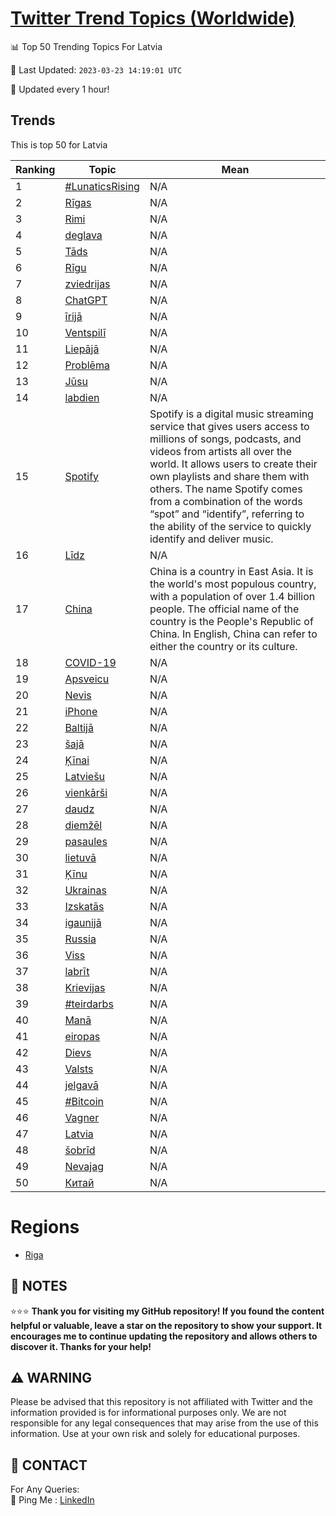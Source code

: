 [Twitter Trend Topics (Worldwide)](https://github.com/ErcinDedeoglu/Twitter-Trend-Topics)
==========


📊 Top 50 Trending Topics For Latvia

📆 Last Updated: `2023-03-23 14:19:01 UTC`

🔧 Updated every 1 hour!


## Trends

This is top 50 for Latvia

| Ranking | Topic | Mean |
| ------- | ------------ | ------------ |
| 1 | [#LunaticsRising](http://twitter.com/search?q=%23LunaticsRising) | N/A |
| 2 | [Rīgas](http://twitter.com/search?q=R%c4%abgas) | N/A |
| 3 | [Rimi](http://twitter.com/search?q=Rimi) | N/A |
| 4 | [deglava](http://twitter.com/search?q=deglava) | N/A |
| 5 | [Tāds](http://twitter.com/search?q=T%c4%81ds) | N/A |
| 6 | [Rīgu](http://twitter.com/search?q=R%c4%abgu) | N/A |
| 7 | [zviedrijas](http://twitter.com/search?q=zviedrijas) | N/A |
| 8 | [ChatGPT](http://twitter.com/search?q=ChatGPT) | N/A |
| 9 | [īrijā](http://twitter.com/search?q=%c4%abrij%c4%81) | N/A |
| 10 | [Ventspilī](http://twitter.com/search?q=Ventspil%c4%ab) | N/A |
| 11 | [Liepājā](http://twitter.com/search?q=Liep%c4%81j%c4%81) | N/A |
| 12 | [Problēma](http://twitter.com/search?q=Probl%c4%93ma) | N/A |
| 13 | [Jūsu](http://twitter.com/search?q=J%c5%absu) | N/A |
| 14 | [labdien](http://twitter.com/search?q=labdien) | N/A |
| 15 | [Spotify](http://twitter.com/search?q=Spotify) | Spotify is a digital music streaming service that gives users access to millions of songs, podcasts, and videos from artists all over the world. It allows users to create their own playlists and share them with others. The name Spotify comes from a combination of the words “spot” and “identify”, referring to the ability of the service to quickly identify and deliver music. |
| 16 | [Līdz](http://twitter.com/search?q=L%c4%abdz) | N/A |
| 17 | [China](http://twitter.com/search?q=China) | China is a country in East Asia. It is the world's most populous country, with a population of over 1.4 billion people. The official name of the country is the People's Republic of China. In English, China can refer to either the country or its culture. |
| 18 | [COVID-19](http://twitter.com/search?q=COVID-19) | N/A |
| 19 | [Apsveicu](http://twitter.com/search?q=Apsveicu) | N/A |
| 20 | [Nevis](http://twitter.com/search?q=Nevis) | N/A |
| 21 | [iPhone](http://twitter.com/search?q=iPhone) | N/A |
| 22 | [Baltijā](http://twitter.com/search?q=Baltij%c4%81) | N/A |
| 23 | [šajā](http://twitter.com/search?q=%c5%a1aj%c4%81) | N/A |
| 24 | [Ķīnai](http://twitter.com/search?q=%c4%b6%c4%abnai) | N/A |
| 25 | [Latviešu](http://twitter.com/search?q=Latvie%c5%a1u) | N/A |
| 26 | [vienkārši](http://twitter.com/search?q=vienk%c4%81r%c5%a1i) | N/A |
| 27 | [daudz](http://twitter.com/search?q=daudz) | N/A |
| 28 | [diemžēl](http://twitter.com/search?q=diem%c5%be%c4%93l) | N/A |
| 29 | [pasaules](http://twitter.com/search?q=pasaules) | N/A |
| 30 | [lietuvā](http://twitter.com/search?q=lietuv%c4%81) | N/A |
| 31 | [Ķīnu](http://twitter.com/search?q=%c4%b6%c4%abnu) | N/A |
| 32 | [Ukrainas](http://twitter.com/search?q=Ukrainas) | N/A |
| 33 | [Izskatās](http://twitter.com/search?q=Izskat%c4%81s) | N/A |
| 34 | [igaunijā](http://twitter.com/search?q=igaunij%c4%81) | N/A |
| 35 | [Russia](http://twitter.com/search?q=Russia) | N/A |
| 36 | [Viss](http://twitter.com/search?q=Viss) | N/A |
| 37 | [labrīt](http://twitter.com/search?q=labr%c4%abt) | N/A |
| 38 | [Krievijas](http://twitter.com/search?q=Krievijas) | N/A |
| 39 | [#teirdarbs](http://twitter.com/search?q=%23teirdarbs) | N/A |
| 40 | [Manā](http://twitter.com/search?q=Man%c4%81) | N/A |
| 41 | [eiropas](http://twitter.com/search?q=eiropas) | N/A |
| 42 | [Dievs](http://twitter.com/search?q=Dievs) | N/A |
| 43 | [Valsts](http://twitter.com/search?q=Valsts) | N/A |
| 44 | [jelgavā](http://twitter.com/search?q=jelgav%c4%81) | N/A |
| 45 | [#Bitcoin](http://twitter.com/search?q=%23Bitcoin) | N/A |
| 46 | [Vagner](http://twitter.com/search?q=Vagner) | N/A |
| 47 | [Latvia](http://twitter.com/search?q=Latvia) | N/A |
| 48 | [šobrīd](http://twitter.com/search?q=%c5%a1obr%c4%abd) | N/A |
| 49 | [Nevajag](http://twitter.com/search?q=Nevajag) | N/A |
| 50 | [Китай](http://twitter.com/search?q=%d0%9a%d0%b8%d1%82%d0%b0%d0%b9) | N/A |



# Regions

* [Riga](</Latvia/Riga.md>)



## 📝 NOTES

⭐⭐⭐ **Thank you for visiting my GitHub repository! If you found the content helpful or valuable, leave a star on the repository to show your support. It encourages me to continue updating the repository and allows others to discover it. Thanks for your help!**


## ⚠️ WARNING

Please be advised that this repository is not affiliated with Twitter and the information provided is for informational purposes only. We are not responsible for any legal consequences that may arise from the use of this information. Use at your own risk and solely for educational purposes.


## 📨 CONTACT

 For Any Queries:  
            🏓 Ping Me : [LinkedIn](https://www.linkedin.com/in/ercindedeoglu/)
